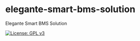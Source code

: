 # elegante-smart-bms-solution
Elegante Smart BMS Solution

[![License: GPL v3](https://img.shields.io/badge/License-GPLv3-blue.svg)](https://www.gnu.org/licenses/gpl-3.0)
